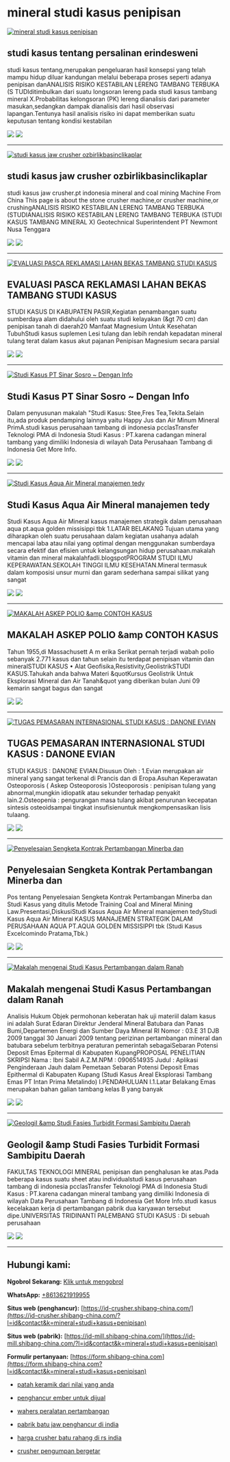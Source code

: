 # mineral studi kasus penipisan

<a href="https://swt.shibang-china.com/?l=id&img&k=mineral+studi+kasus+penipisan" target="_blank">![mineral studi kasus penipisan](http://static.shibang-china.com/all-800x300/653.jpg)</a>

## studi kasus tentang persalinan erindesweni
studi kasus tentang,merupakan pengeluaran hasil konsepsi yang telah mampu hidup diluar kandungan melalui beberapa proses seperti adanya penipisan danANALISIS RISIKO KESTABILAN LERENG TAMBANG TERBUKA (S TUDIditimbulkan dari suatu longsoran lereng pada studi kasus tambang mineral X.Probabilitas kelongsoran (PK) lereng dianalisis dari parameter masukan,sedangkan dampak dianalisis dari hasil observasi lapangan.Tentunya hasil analisis risiko ini dapat memberikan suatu keputusan tentang kondisi kestabilan


<a href="https://whatsapp.shibangsoft.com/WhatsApp.php" target="_blank" title="WhatsApp">![](http://static.shibang-china.com/icon/whatsapp.png)</a> <a href="https://swt.shibang-china.com/?l=id&icon&k=mineral+studi+kasus+penipisan" target="_blank">![](http://static.shibang-china.com/icon/chat-id.png)</a>

---

<a href="https://swt.shibang-china.com/?l=id&img&k=mineral+studi+kasus+penipisan" target="_blank">![studi kasus jaw crusher ozbirlikbasinclikaplar](http://static.shibang-china.com/all-800x300/96.jpg)</a>

## studi kasus jaw crusher ozbirlikbasinclikaplar
studi kasus jaw crusher.pt indonesia mineral and coal mining Machine From China This page is about the stone crusher machine,or crusher machine,or crushingANALISIS RISIKO KESTABILAN LERENG TAMBANG TERBUKA (STUDIANALISIS RISIKO KESTABILAN LERENG TAMBANG TERBUKA (STUDI KASUS TAMBANG MINERAL X) Geotechnical Superintendent PT Newmont Nusa Tenggara


<a href="https://whatsapp.shibangsoft.com/WhatsApp.php" target="_blank" title="WhatsApp">![](http://static.shibang-china.com/icon/whatsapp.png)</a> <a href="https://swt.shibang-china.com/?l=id&icon&k=mineral+studi+kasus+penipisan" target="_blank">![](http://static.shibang-china.com/icon/chat-id.png)</a>

---

<a href="https://swt.shibang-china.com/?l=id&img&k=mineral+studi+kasus+penipisan" target="_blank">![EVALUASI PASCA REKLAMASI LAHAN BEKAS TAMBANG STUDI KASUS](http://static.shibang-china.com/all-800x300/1110.jpg)</a>

## EVALUASI PASCA REKLAMASI LAHAN BEKAS TAMBANG STUDI KASUS
STUDI KASUS DI KABUPATEN PASIR,Kegiatan penambangan suatu sumberdaya alam didahului oleh suatu studi kelayakan (&gt 70 cm) dan penipisan tanah di daerah20 Manfaat Magnesium Untuk Kesehatan TubuhStudi kasus suplemen Lesi tulang dan lebih rendah kepadatan mineral tulang terat dalam kasus akut pajanan Penipisan Magnesium secara parsial


<a href="https://whatsapp.shibangsoft.com/WhatsApp.php" target="_blank" title="WhatsApp">![](http://static.shibang-china.com/icon/whatsapp.png)</a> <a href="https://swt.shibang-china.com/?l=id&icon&k=mineral+studi+kasus+penipisan" target="_blank">![](http://static.shibang-china.com/icon/chat-id.png)</a>

---

<a href="https://swt.shibang-china.com/?l=id&img&k=mineral+studi+kasus+penipisan" target="_blank">![Studi Kasus PT Sinar Sosro ~ Dengan Info](http://static.shibang-china.com/all-800x300/1084.jpg)</a>

## Studi Kasus PT Sinar Sosro ~ Dengan Info
Dalam penyusunan makalah "Studi Kasus: Stee,Fres Tea,Tekita.Selain itu,ada produk pendamping lainnya yaitu Happy Jus dan Air Minum Mineral PrimA.studi kasus perusahaan tambang di indonesia pcclasTransfer Teknologi PMA di Indonesia Studi Kasus : PT.karena cadangan mineral tambang yang dimiliki Indonesia di wilayah Data Perusahaan Tambang di Indonesia Get More Info.


<a href="https://whatsapp.shibangsoft.com/WhatsApp.php" target="_blank" title="WhatsApp">![](http://static.shibang-china.com/icon/whatsapp.png)</a> <a href="https://swt.shibang-china.com/?l=id&icon&k=mineral+studi+kasus+penipisan" target="_blank">![](http://static.shibang-china.com/icon/chat-id.png)</a>

---

<a href="https://swt.shibang-china.com/?l=id&img&k=mineral+studi+kasus+penipisan" target="_blank">![Studi Kasus Aqua Air Mineral manajemen tedy](http://static.shibang-china.com/all-800x300/1282.jpg)</a>

## Studi Kasus Aqua Air Mineral manajemen tedy
Studi Kasus Aqua Air Mineral kasus manajemen strategik dalam perusahaan aqua pt.aqua golden missisippi tbk 1.LATAR BELAKANG Tujuan utama yang diharapkan oleh suatu perusahaan dalam kegiatan usahanya adalah mencapai laba atau nilai yang optimal dengan menggunakan sumberdaya secara efektif dan efisien untuk kelangsungan hidup perusahaan.makalah vitamin dan mineral makalahfadli.blogspotPROGRAM STUDI ILMU KEPERAWATAN.SEKOLAH TINGGI ILMU KESEHATAN.Mineral termasuk dalam komposisi unsur murni dan garam sederhana sampai silikat yang sangat


<a href="https://whatsapp.shibangsoft.com/WhatsApp.php" target="_blank" title="WhatsApp">![](http://static.shibang-china.com/icon/whatsapp.png)</a> <a href="https://swt.shibang-china.com/?l=id&icon&k=mineral+studi+kasus+penipisan" target="_blank">![](http://static.shibang-china.com/icon/chat-id.png)</a>

---

<a href="https://swt.shibang-china.com/?l=id&img&k=mineral+studi+kasus+penipisan" target="_blank">![MAKALAH ASKEP POLIO &amp CONTOH KASUS](http://static.shibang-china.com/all-800x300/840.jpg)</a>

## MAKALAH ASKEP POLIO &amp CONTOH KASUS
Tahun 1955,di Massachusett A m erika Serikat pernah terjadi wabah polio sebanyak 2.771 kasus dan tahun selain itu terdapat penipisan vitamin dan mineralSTUDI KASUS • Alat Geofisika,Resistivity,GeolistrikSTUDI KASUS.Tahukah anda bahwa Materi &quotKursus Geolistrik Untuk Eksplorasi Mineral dan Air Tanah&quot yang diberikan bulan Juni 09 kemarin sangat bagus dan sangat


<a href="https://whatsapp.shibangsoft.com/WhatsApp.php" target="_blank" title="WhatsApp">![](http://static.shibang-china.com/icon/whatsapp.png)</a> <a href="https://swt.shibang-china.com/?l=id&icon&k=mineral+studi+kasus+penipisan" target="_blank">![](http://static.shibang-china.com/icon/chat-id.png)</a>

---

<a href="https://swt.shibang-china.com/?l=id&img&k=mineral+studi+kasus+penipisan" target="_blank">![TUGAS PEMASARAN INTERNASIONAL STUDI KASUS : DANONE EVIAN](http://static.shibang-china.com/all-800x300/1417.jpg)</a>

## TUGAS PEMASARAN INTERNASIONAL STUDI KASUS : DANONE EVIAN
STUDI KASUS : DANONE EVIAN.Disusun Oleh : 1.Evian merupakan air mineral yang sangat terkenal di Prancis dan di Eropa.Asuhan Keperawatan Osteoporosis ( Askep Osteoporosis )Osteoporosis : penipisan tulang yang abnormal,mungkin idiopatik atau sekunder terhadap penyakit lain.2.Osteopenia : pengurangan masa tulang akibat penurunan kecepatan sintesis osteoidsampai tingkat insufisienuntuk mengkompensasikan lisis tulaang.


<a href="https://whatsapp.shibangsoft.com/WhatsApp.php" target="_blank" title="WhatsApp">![](http://static.shibang-china.com/icon/whatsapp.png)</a> <a href="https://swt.shibang-china.com/?l=id&icon&k=mineral+studi+kasus+penipisan" target="_blank">![](http://static.shibang-china.com/icon/chat-id.png)</a>

---

<a href="https://swt.shibang-china.com/?l=id&img&k=mineral+studi+kasus+penipisan" target="_blank">![Penyelesaian Sengketa Kontrak Pertambangan Minerba dan](http://static.shibang-china.com/all-800x300/16.jpg)</a>

## Penyelesaian Sengketa Kontrak Pertambangan Minerba dan
Pos tentang Penyelesaian Sengketa Kontrak Pertambangan Minerba dan Studi Kasus yang ditulis Metode Training Coal and Mineral Mining Law.Presentasi,DiskusiStudi Kasus Aqua Air Mineral manajemen tedyStudi Kasus Aqua Air Mineral KASUS MANAJEMEN STRATEGIK DALAM PERUSAHAAN AQUA PT.AQUA GOLDEN MISSISIPPI tbk (Studi Kasus Excelcomindo Pratama,Tbk.)


<a href="https://whatsapp.shibangsoft.com/WhatsApp.php" target="_blank" title="WhatsApp">![](http://static.shibang-china.com/icon/whatsapp.png)</a> <a href="https://swt.shibang-china.com/?l=id&icon&k=mineral+studi+kasus+penipisan" target="_blank">![](http://static.shibang-china.com/icon/chat-id.png)</a>

---

<a href="https://swt.shibang-china.com/?l=id&img&k=mineral+studi+kasus+penipisan" target="_blank">![Makalah mengenai Studi Kasus Pertambangan dalam Ranah](http://static.shibang-china.com/all-800x300/182.jpg)</a>

## Makalah mengenai Studi Kasus Pertambangan dalam Ranah
Analisis Hukum Objek permohonan keberatan hak uji materiil dalam kasus ini adalah Surat Edaran Direktur Jenderal Mineral Batubara dan Panas Bumi,Departemen Energi dan Sumber Daya Mineral RI Nomor : 03.E 31 DJB 2009 tanggal 30 Januari 2009 tentang perizinan pertambangan mineral dan batubara sebelum terbitnya peraturan pemerintah sebagaiSebaran Potensi Deposit Emas Epitermal di Kabupaten KupangPROPOSAL PENELITIAN SKRIPSI Nama : Ibni Sabil A.Z.M.NPM : 0906514935 Judul : Aplikasi Penginderaan Jauh dalam Pemetaan Sebaran Potensi Deposit Emas Epithermal di Kabupaten Kupang (Studi Kasus Areal Eksplorasi Tambang Emas PT Intan Prima Metalindo) I.PENDAHULUAN I.1.Latar Belakang Emas merupakan bahan galian tambang kelas B yang banyak


<a href="https://whatsapp.shibangsoft.com/WhatsApp.php" target="_blank" title="WhatsApp">![](http://static.shibang-china.com/icon/whatsapp.png)</a> <a href="https://swt.shibang-china.com/?l=id&icon&k=mineral+studi+kasus+penipisan" target="_blank">![](http://static.shibang-china.com/icon/chat-id.png)</a>

---

<a href="https://swt.shibang-china.com/?l=id&img&k=mineral+studi+kasus+penipisan" target="_blank">![GeologiI &amp Studi Fasies Turbidit Formasi Sambipitu Daerah](http://static.shibang-china.com/all-800x300/1497.jpg)</a>

## GeologiI &amp Studi Fasies Turbidit Formasi Sambipitu Daerah
FAKULTAS TEKNOLOGI MINERAL penipisan dan penghalusan ke atas.Pada beberapa kasus suatu sheet atau individualstudi kasus perusahaan tambang di indonesia pcclasTransfer Teknologi PMA di Indonesia Studi Kasus : PT.karena cadangan mineral tambang yang dimiliki Indonesia di wilayah Data Perusahaan Tambang di Indonesia Get More Info.studi kasus kecelakaan kerja di pertambangan pabrik dua karyawan tersebut dipe.UNIVERSITAS TRIDINANTI PALEMBANG STUDI KASUS : Di sebuah perusahaan


<a href="https://whatsapp.shibangsoft.com/WhatsApp.php" target="_blank" title="WhatsApp">![](http://static.shibang-china.com/icon/whatsapp.png)</a> <a href="https://swt.shibang-china.com/?l=id&icon&k=mineral+studi+kasus+penipisan" target="_blank">![](http://static.shibang-china.com/icon/chat-id.png)</a>

---
## Hubungi kami:

**Ngobrol Sekarang:** [Klik untuk mengobrol](https://swt.shibang-china.com?l=id&contact&k=mineral+studi+kasus+penipisan)

**WhatsApp:**  [+8613621919955](https://whatsapp.shibangsoft.com/WhatsApp.php)

**Situs web (penghancur):** [https://id-crusher.shibang-china.com/](https://id-crusher.shibang-china.com/?l=id&contact&k=mineral+studi+kasus+penipisan)

**Situs web (pabrik):** [https://id-mill.shibang-china.com/](https://id-mill.shibang-china.com/?l=id&contact&k=mineral+studi+kasus+penipisan)

**Formulir pertanyaan:** [https://form.shibang-china.com](https://form.shibang-china.com?l=id&contact&k=mineral+studi+kasus+penipisan)

* [patah keramik dari nilai yang anda](../46/patah%20keramik%20dari%20nilai%20yang%20anda.md)

* [penghancur ember untuk dijual](../43/penghancur%20ember%20untuk%20dijual.md)

* [wahers peralatan pertambangan](../46/wahers%20peralatan%20pertambangan.md)

* [pabrik batu jaw penghancur di india](../45/pabrik%20batu%20jaw%20penghancur%20di%20india.md)

* [harga crusher batu rahang di rs india](../50/harga%20crusher%20batu%20rahang%20di%20rs%20india.md)

* [crusher pengumpan bergetar](../50/crusher%20pengumpan%20bergetar.md)
